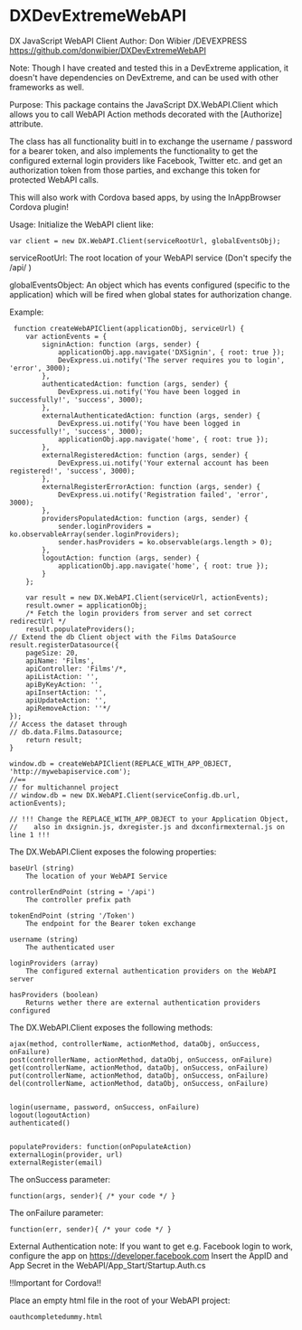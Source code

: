 # DXDevExtremeWebAPI
DX JavaScript WebAPI Client
Author: Don Wibier /DEVEXPRESS
https://github.com/donwibier/DXDevExtremeWebAPI

Note:
Though I have created and tested this in a DevExtreme application, it doesn't have dependencies
on DevExtreme, and can be used with other frameworks as well.

Purpose:
This package contains the JavaScript DX.WebAPI.Client which allows you to call
WebAPI Action methods decorated with the [Authorize] attribute.

The class has all functionality buitl in to exchange the username / password for a bearer token,
and also implements the functionality to get the configured external login providers like Facebook,
Twitter etc. and get an authorization token from those parties, and exchange this token for protected 
WebAPI calls.

This will also work with Cordova based apps, by using the InAppBrowser Cordova plugin!

Usage:
Initialize the WebAPI client like:

    var client = new DX.WebAPI.Client(serviceRootUrl, globalEventsObj);

serviceRootUrl:
    The root location of your WebAPI service (Don't specify the /api/ )

globalEventsObject:
    An object which has events configured (specific to the application) which will be fired when 
    global states for authorization change.

Example:

        

     function createWebAPIClient(applicationObj, serviceUrl) {
        var actionEvents = {
            signinAction: function (args, sender) {
                applicationObj.app.navigate('DXSignin', { root: true });
                DevExpress.ui.notify('The server requires you to login', 'error', 3000);
            },
            authenticatedAction: function (args, sender) {
                DevExpress.ui.notify('You have been logged in successfully!', 'success', 3000);
            },
            externalAuthenticatedAction: function (args, sender) {
                DevExpress.ui.notify('You have been logged in successfully!', 'success', 3000);
                applicationObj.app.navigate('home', { root: true });
            },
            externalRegisteredAction: function (args, sender) {
                DevExpress.ui.notify('Your external account has been registered!', 'success', 3000);
            },
            externalRegisterErrorAction: function (args, sender) {
                DevExpress.ui.notify('Registration failed', 'error', 3000);
            },
            providersPopulatedAction: function (args, sender) {
                sender.loginProviders = ko.observableArray(sender.loginProviders);
                sender.hasProviders = ko.observable(args.length > 0);
            },
            logoutAction: function (args, sender) {
                applicationObj.app.navigate('home', { root: true });
            }
        };

        var result = new DX.WebAPI.Client(serviceUrl, actionEvents);
        result.owner = applicationObj;
        /* Fetch the login providers from server and set correct redirectUrl */
        result.populateProviders();
	// Extend the db Client object with the Films DataSource
	result.registerDatasource({ 
		pageSize: 20, 
		apiName: 'Films',  
		apiController: 'Films'/*, 
		apiListAction: '', 
		apiByKeyAction: '', 
		apiInsertAction: '', 
		apiUpdateAction: '', 
		apiRemoveAction: ''*/ 
	});
	// Access the dataset through
	// db.data.Films.Datasource;
        return result;
    }

    window.db = createWebAPIClient(REPLACE_WITH_APP_OBJECT, 'http://mywebapiservice.com');
    //==
    // for multichannel project
    // window.db = new DX.WebAPI.Client(serviceConfig.db.url, actionEvents);	

    // !!! Change the REPLACE_WITH_APP_OBJECT to your Application Object, 
    //    also in dxsignin.js, dxregister.js and dxconfirmexternal.js on line 1 !!!


The DX.WebAPI.Client exposes the folowing properties:

    baseUrl (string)
        The location of your WebAPI Service
	    
    controllerEndPoint (string = '/api') 
        The controller prefix path

    tokenEndPoint (string '/Token')
        The endpoint for the Bearer token exchange

    username (string)
        The authenticated user

    loginProviders (array)
        The configured external authentication providers on the WebAPI server

    hasProviders (boolean)
        Returns wether there are external authentication providers configured

The DX.WebAPI.Client exposes the following methods:

    ajax(method, controllerName, actionMethod, dataObj, onSuccess, onFailure) 
    post(controllerName, actionMethod, dataObj, onSuccess, onFailure) 
    get(controllerName, actionMethod, dataObj, onSuccess, onFailure) 
    put(controllerName, actionMethod, dataObj, onSuccess, onFailure) 
    del(controllerName, actionMethod, dataObj, onSuccess, onFailure) 


    login(username, password, onSuccess, onFailure) 
    logout(logoutAction) 
    authenticated() 


    populateProviders: function(onPopulateAction)
    externalLogin(provider, url) 
    externalRegister(email) 

The onSuccess parameter: 

    function(args, sender){ /* your code */ }

The onFailure parameter: 

    function(err, sender){ /* your code */ }

External Authentication note:
If you want to get e.g. Facebook login to work, configure the app on https://developer.facebook.com
Insert the AppID and App Secret in the WebAPI/App_Start/Startup.Auth.cs

!!Important for Cordova!!

Place an empty html file in the root of your WebAPI project:

    oauthcompletedummy.html
